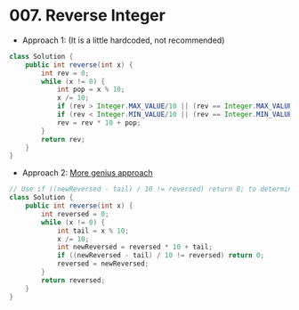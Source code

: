 # 007. Reverse Integer

* Approach 1:
(It is a little hardcoded, not recommended)
```java
class Solution {
    public int reverse(int x) {
        int rev = 0;
        while (x != 0) {
            int pop = x % 10;
            x /= 10;
            if (rev > Integer.MAX_VALUE/10 || (rev == Integer.MAX_VALUE / 10 && pop > 7)) return 0;
            if (rev < Integer.MIN_VALUE/10 || (rev == Integer.MIN_VALUE / 10 && pop < -8)) return 0;
            rev = rev * 10 + pop;
        }
        return rev;
    }
}
```

* Approach 2: [More genius approach](https://leetcode.com/problems/reverse-integer/discuss/4060/My-accepted-15-lines-of-code-for-Java)
```java
// Use if ((newReversed - tail) / 10 != reversed) return 0; to determine if overflow happens.
class Solution {
    public int reverse(int x) {
        int reversed = 0;
        while (x != 0) {
            int tail = x % 10;
            x /= 10;
            int newReversed = reversed * 10 + tail;
            if ((newReversed - tail) / 10 != reversed) return 0;
            reversed = newReversed;
        }
        return reversed;
    }
}
```